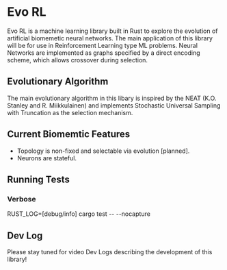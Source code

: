 #  Evo RL

Evo RL is a machine learning library built in Rust to explore the evolution of artificial biomemetic neural networks. The main application of this library will be for use in Reinforcement Learning type ML problems. Neural Networks are implemented as graphs specified by a direct encoding scheme, which allows crossover during selection. 

## Evolutionary Algorithm

The main evolutionary algorithm in this libary is inspired by the NEAT (K.O. Stanley and  R. Miikkulainen) and implements Stochastic Universal Sampling with Truncation as the selection mechanism. 

## Current Biomemtic Features
* Topology is non-fixed and selectable via evolution [planned].
* Neurons are stateful.

## Running Tests

### Verbose
 RUST_LOG=[debug/info] cargo test -- --nocapture

## Dev Log

Please stay tuned for video Dev Logs describing the development of this library!
